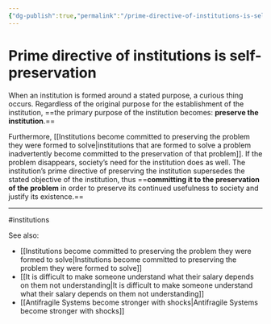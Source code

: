 ```yaml
---
{"dg-publish":true,"permalink":"/prime-directive-of-institutions-is-self-preservation/"}
---
```


# Prime directive of institutions is self-preservation

When an institution is formed around a stated purpose, a curious thing occurs. Regardless of the original purpose for the establishment of the institution, ==the primary purpose of the institution becomes: **preserve the institution**.==

Furthermore, [[Institutions become committed to preserving the problem they were formed to solve\|institutions that are formed to solve a problem inadvertently become committed to the preservation of that problem]]. If the problem disappears, society’s need for the institution does as well. The institution’s prime directive of preserving the institution supersedes the stated objective of the institution, thus ==**committing it to the preservation of the problem** in order to preserve its continued usefulness to society and justify its existence.==

---
#institutions 

See also:
- [[Institutions become committed to preserving the problem they were formed to solve\|Institutions become committed to preserving the problem they were formed to solve]]
- [[It is difficult to make someone understand what their salary depends on them not understanding\|It is difficult to make someone understand what their salary depends on them not understanding]]
- [[Antifragile Systems become stronger with shocks\|Antifragile Systems become stronger with shocks]]